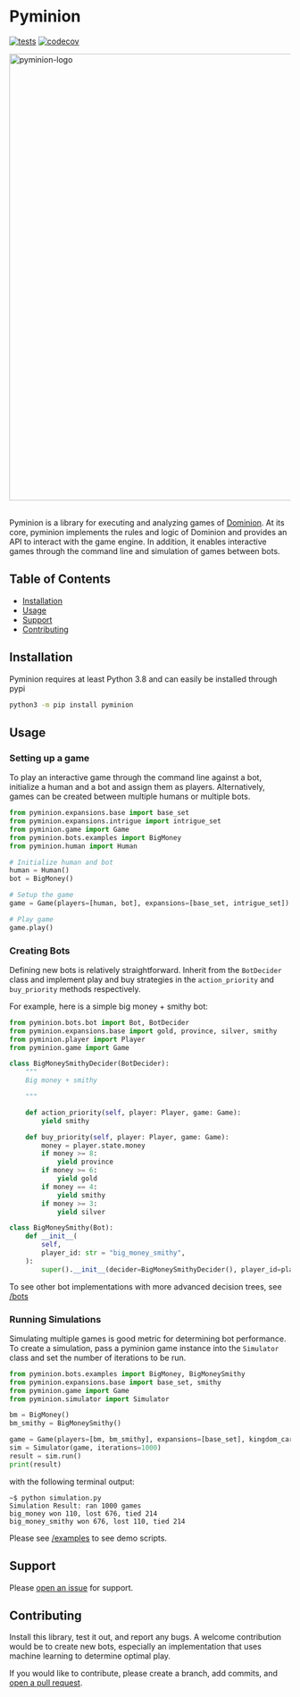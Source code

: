 # Pyminion

[![tests](https://github.com/evanofslack/pyminion/actions/workflows/python-app.yml/badge.svg)](https://github.com/evanofslack/pyminion/actions/workflows/python-app.yml)
[![codecov](https://codecov.io/gh/evanofslack/pyminion/branch/master/graph/badge.svg?token=5GW65KFEL5)](https://codecov.io/gh/evanofslack/pyminion)

<img width="800" alt="pyminion-logo" src="https://github.com/evanofslack/pyminion/assets/51209817/85e6ed9f-8cbf-4781-9c0b-f29c1d0a2162">
<br></br>

Pyminion is a library for executing and analyzing games of [Dominion](https://www.riograndegames.com/games/dominion/).
At its core, pyminion implements the rules and logic of Dominion and provides
an API to interact with the game engine. In addition, it enables interactive
games through the command line and simulation of games between bots.

## Table of Contents

- [Installation](#installation)
- [Usage](#usage)
- [Support](#support)
- [Contributing](#contributing)

## Installation

Pyminion requires at least Python 3.8 and can easily be installed through pypi

```bash
python3 -m pip install pyminion
```

## Usage

### Setting up a game

To play an interactive game through the command line against a bot, initialize
a human and a bot and assign them as players. Alternatively, games can be
created between multiple humans or multiple bots.

```python
from pyminion.expansions.base import base_set
from pyminion.expansions.intrigue import intrigue_set
from pyminion.game import Game
from pyminion.bots.examples import BigMoney
from pyminion.human import Human

# Initialize human and bot
human = Human()
bot = BigMoney()

# Setup the game
game = Game(players=[human, bot], expansions=[base_set, intrigue_set])

# Play game
game.play()

```

### Creating Bots

Defining new bots is relatively straightforward. Inherit from the
`BotDecider` class and implement play and buy strategies in the
`action_priority` and `buy_priority` methods respectively.

For example, here is a simple big money + smithy bot:

```python
from pyminion.bots.bot import Bot, BotDecider
from pyminion.expansions.base import gold, province, silver, smithy
from pyminion.player import Player
from pyminion.game import Game

class BigMoneySmithyDecider(BotDecider):
    """
    Big money + smithy

    """

    def action_priority(self, player: Player, game: Game):
        yield smithy

    def buy_priority(self, player: Player, game: Game):
        money = player.state.money
        if money >= 8:
            yield province
        if money >= 6:
            yield gold
        if money == 4:
            yield smithy
        if money >= 3:
            yield silver

class BigMoneySmithy(Bot):
    def __init__(
        self,
        player_id: str = "big_money_smithy",
    ):
        super().__init__(decider=BigMoneySmithyDecider(), player_id=player_id)
```

To see other bot implementations with more advanced decision trees, see [/bots](https://github.com/evanofslack/pyminion/tree/master/pyminion/bots)

### Running Simulations

Simulating multiple games is good metric for determining bot performance.
To create a simulation, pass a pyminion game instance into the `Simulator`
class and set the number of iterations to be run.

```python
from pyminion.bots.examples import BigMoney, BigMoneySmithy
from pyminion.expansions.base import base_set, smithy
from pyminion.game import Game
from pyminion.simulator import Simulator

bm = BigMoney()
bm_smithy = BigMoneySmithy()

game = Game(players=[bm, bm_smithy], expansions=[base_set], kingdom_cards=[smithy], log_stdout=False)
sim = Simulator(game, iterations=1000)
result = sim.run()
print(result)
```

with the following terminal output:

```console
~$ python simulation.py
Simulation Result: ran 1000 games
big_money won 110, lost 676, tied 214
big_money_smithy won 676, lost 110, tied 214
```

Please see [/examples](https://github.com/evanofslack/pyminion/tree/master/examples) to see demo scripts.

## Support

Please [open an issue](https://github.com/evanofslack/pyminion/issues/new) for support.

## Contributing

Install this library, test it out, and report any bugs. A welcome contribution
would be to create new bots, especially an implementation that uses machine
learning to determine optimal play.

If you would like to contribute, please create a branch, add commits, and
[open a pull request](https://github.com/evanofslack/pyminion/pulls).
